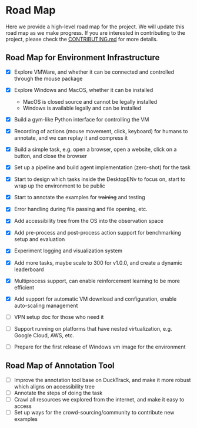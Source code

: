 # Road Map
Here we provide a high-level road map for the project. We will update this road map as we make progress.
If you are interested in contributing to the project, please check the [CONTRIBUTING.md](CONTRIBUTING.md) for more details.

## Road Map for Environment Infrastructure

- [x] Explore VMWare, and whether it can be connected and controlled through the mouse package
- [x] Explore Windows and MacOS, whether it can be installed
  - MacOS is closed source and cannot be legally installed
  - Windows is available legally and can be installed
- [x] Build a gym-like Python interface for controlling the VM
- [x] Recording of actions (mouse movement, click, keyboard) for humans to annotate, and we can replay it and compress it
- [x] Build a simple task, e.g. open a browser, open a website, click on a button, and close the browser
- [x] Set up a pipeline and build agent implementation (zero-shot) for the task
- [x] Start to design which tasks inside the DesktopENv to focus on, start to wrap up the environment to be public
- [x] Start to annotate the examples for ~~training~~ and testing
- [x] Error handling during file passing and file opening, etc.
- [x] Add accessibility tree from the OS into the observation space
- [x] Add pre-process and post-process action support for benchmarking setup and evaluation
- [x] Experiment logging and visualization system
- [x] Add more tasks, maybe scale to 300 for v1.0.0, and create a dynamic leaderboard
- [x] Multiprocess support, can enable reinforcement learning to be more efficient
- [x] Add support for automatic VM download and configuration, enable auto-scaling management
- [ ] VPN setup doc for those who need it
- [ ] Support running on platforms that have nested virtualization, e.g. Google Cloud, AWS, etc. 
- [ ] Prepare for the first release of Windows vm image for the environment


## Road Map of Annotation Tool
- [ ] Improve the annotation tool base on DuckTrack, and make it more robust which aligns on accessibility tree
- [ ] Annotate the steps of doing the task
- [ ] Crawl all resources we explored from the internet, and make it easy to access
- [ ] Set up ways for the crowd-sourcing/community to contribute new examples
